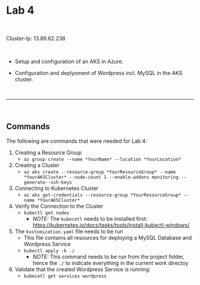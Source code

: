 # Lab 4

<br>

Cluster-Ip: 13.86.62.238

<br>

* Setup and configuration of an AKS in Azure.

* Configuration and deplyoment of Wordpress incl. MySQL in the AKS cluster. 

<br>
<hr>
<br>

## Commands

The following are commands that were needed for Lab 4:


1. Creating a Resource Group    
   * `az group create --name *YourName* --location *YourLocation*`
2. Creating a Cluster
   * `az aks create --resource-group *YourResourceGroup* --name *YourAKSCluster* --node-count 1 --enable-addons monitoring --generate--ssh-keys`
3. Connecting to Kubernetes Cluster
   * `az aks get-credentials --resource-group *YourResourceGroup* --name *YourAKSCluster*`
4. Verify the Connection to the Cluster
   * `kubectl get nodes`
     * *NOTE:* The `kubecetl` needs to be installed first: https://kubernetes.io/docs/tasks/tools/install-kubectl-windows/
5. The `kustomization.yaml` file needs to be run
   * This file contains all resources for deploying a MySQL Database and Wordpress Service
   * `kubectl apply -k ./`
      * *NOTE:* This command needs to be run from the project folder, hence the `./` to indicate everything in the current work directoy
6. Validate that the created Wordpress Service is running:
   * `kubecetl get services wordpress` 
